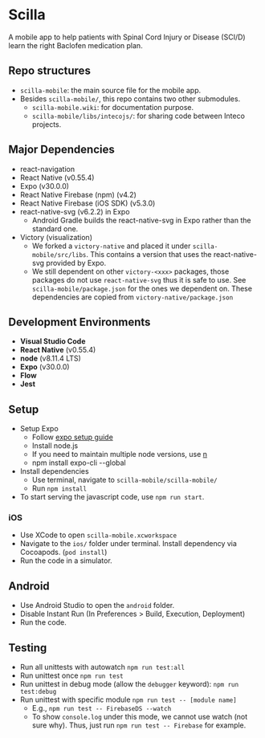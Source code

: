 # Scilla
A mobile app to help patients with Spinal Cord Injury or Disease (SCI/D) learn the right Baclofen medication plan. 

## Repo structures
* `scilla-mobile`: the main source file for the mobile app. 
* Besides `scilla-mobile/`, this repo contains two other submodules. 
  * `scilla-mobile.wiki`: for documentation purpose. 
  * `scilla-mobile/libs/intecojs/`: for sharing code between Inteco projects.  

## Major Dependencies
* react-navigation 
* React Native (v0.55.4)
* Expo (v30.0.0)
* React Native Firebase (npm) (v4.2)
* React Native Firebase (iOS SDK) (v5.3.0)
* react-native-svg (v6.2.2) in Expo
  * Android Gradle builds the react-native-svg in Expo rather than the standard one. 
* Victory (visualization)
  * We forked a `victory-native` and placed it under `scilla-mobile/src/libs`. This contains a version that uses the react-native-svg provided by Expo. 
  * We still dependent on other `victory-<xxx>` packages, those packages do not use `react-native-svg` thus it is safe to use. See `scilla-mobile/package.json` for the ones we dependent on. These dependencies are copied from `victory-native/package.json`

## Development Environments
* **Visual Studio Code** 
* **React Native** (v0.55.4)
* **node** (v8.11.4 LTS)
* **Expo** (v30.0.0)
* **Flow** 
* **Jest**

## Setup
* Setup Expo
  * Follow [expo setup guide](https://expo.io/learn)
  * Install node.js
  * If you need to maintain multiple node versions, use [n](https://github.com/tj/n)
  * npm install expo-cli --global
* Install dependencies
  * Use terminal, navigate to `scilla-mobile/scilla-mobile/`
  * Run `npm install`
* To start serving the javascript code, use `npm run start`. 

### iOS
* Use XCode to open `scilla-mobile.xcworkspace`
* Navigate to the `ios/` folder under terminal. Install dependency via Cocoapods. (`pod install`)
* Run the code in a simulator. 

## Android
* Use Android Studio to open the `android` folder. 
* Disable Instant Run (In Preferences > Build, Execution, Deployment)
* Run the code. 

## Testing
* Run all unittests with autowatch `npm run test:all`
* Run unittest once `npm run test`
* Run unittest in debug mode (allow the `debugger` keyword): `npm run test:debug`
* Run unittest with specific module `npm run test -- [module name]`
  * E.g., `npm run test -- FirebaseDS --watch`
  * To show `console.log` under this mode, we cannot use watch (not sure why). Thus, just run `npm run test -- Firebase` for example. 